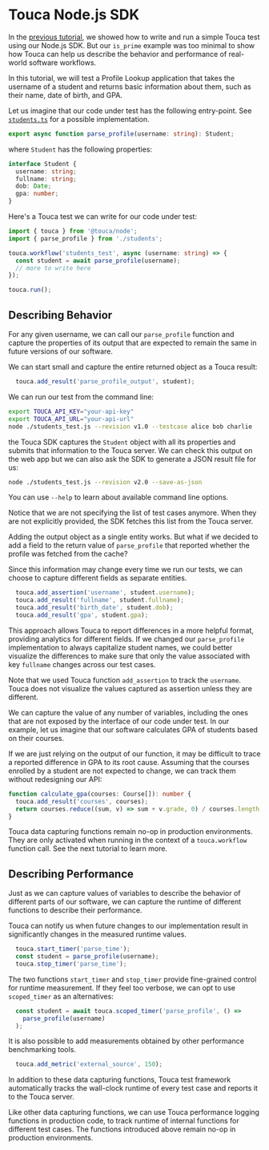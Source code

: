 # Touca Node.js SDK

In the [previous tutorial](../01\_node_minimal), we showed how to
write and run a simple Touca test using our Node.js SDK. But our
`is_prime` example was too minimal to show how Touca can help us
describe the behavior and performance of real-world software workflows.

In this tutorial, we will test a Profile Lookup application that takes
the username of a student and returns basic information about them,
such as their name, date of birth, and GPA.

Let us imagine that our code under test has the following entry-point.
See [`students.ts`](students.ts) for a possible implementation.

```ts
export async function parse_profile(username: string): Student;
```

where `Student` has the following properties:

```ts
interface Student {
  username: string;
  fullname: string;
  dob: Date;
  gpa: number;
}
```

Here's a Touca test we can write for our code under test:

```ts
import { touca } from '@touca/node';
import { parse_profile } from './students';

touca.workflow('students_test', async (username: string) => {
  const student = await parse_profile(username);
  // more to write here
});

touca.run();
```

## Describing Behavior

For any given username, we can call our `parse_profile` function and capture
the properties of its output that are expected to remain the same in future
versions of our software.

We can start small and capture the entire returned object as a Touca result:

```ts
  touca.add_result('parse_profile_output', student);
```

We can run our test from the command line:

```bash
export TOUCA_API_KEY="your-api-key"
export TOUCA_API_URL="your-api-url"
node ./students_test.js --revision v1.0 --testcase alice bob charlie
```

the Touca SDK captures the `Student` object with all its properties and
submits that information to the Touca server. We can check this output
on the web app but we can also ask the SDK to generate a JSON result file
for us:

```bash
node ./students_test.js --revision v2.0 --save-as-json
```

You can use `--help` to learn about available command line options.

Notice that we are not specifying the list of test cases anymore.
When they are not explicitly provided, the SDK fetches this list
from the Touca server.

Adding the output object as a single entity works. But what if we
decided to add a field to the return value of `parse_profile` that
reported whether the profile was fetched from the cache?

Since this information may change every time we run our tests, we can
choose to capture different fields as separate entities.

```ts
  touca.add_assertion('username', student.username);
  touca.add_result('fullname', student.fullname);
  touca.add_result('birth_date', student.dob);
  touca.add_result('gpa', student.gpa);
```

This approach allows Touca to report differences in a more helpful format,
providing analytics for different fields. If we changed our `parse_profile`
implementation to always capitalize student names, we could better visualize
the differences to make sure that only the value associated with key
`fullname` changes across our test cases.

Note that we used Touca function `add_assertion` to track the `username`.
Touca does not visualize the values captured as assertion unless they are
different.

We can capture the value of any number of variables, including the ones that
are not exposed by the interface of our code under test. In our example, let
us imagine that our software calculates GPA of students based on their courses.

If we are just relying on the output of our function, it may be difficult
to trace a reported difference in GPA to its root cause. Assuming that
the courses enrolled by a student are not expected to change, we can track
them without redesigning our API:

```ts
function calculate_gpa(courses: Course[]): number {
  touca.add_result('courses', courses);
  return courses.reduce((sum, v) => sum + v.grade, 0) / courses.length;
}
```

Touca data capturing functions remain no-op in production environments.
They are only activated when running in the context of a `touca.workflow`
function call. See the next tutorial to learn more.

## Describing Performance

Just as we can capture values of variables to describe the behavior of
different parts of our software, we can capture the runtime of different
functions to describe their performance.

Touca can notify us when future changes to our implementation result in
significantly changes in the measured runtime values.

```ts
  touca.start_timer('parse_time');
  const student = parse_profile(username);
  touca.stop_timer('parse_time');
```

The two functions `start_timer` and `stop_timer` provide fine-grained
control for runtime measurement. If they feel too verbose, we can opt to
use `scoped_timer` as an alternatives:

```ts
  const student = await touca.scoped_timer('parse_profile', () =>
    parse_profile(username)
  );
```

It is also possible to add measurements obtained by other performance
benchmarking tools.

```ts
  touca.add_metric('external_source', 150);
```

In addition to these data capturing functions, Touca test framework
automatically tracks the wall-clock runtime of every test case and
reports it to the Touca server.

Like other data capturing functions, we can use Touca performance
logging functions in production code, to track runtime of internal
functions for different test cases. The functions introduced above
remain no-op in production environments.
